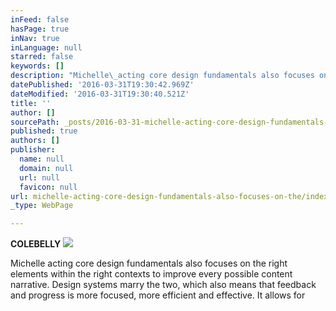 ```yaml
---
inFeed: false
hasPage: true
inNav: true
inLanguage: null
starred: false
keywords: []
description: "Michelle\_acting core design fundamentals also focuses on the right elements within the right contexts to improve every possible content narrative. Design systems marry the two, which also means that feedback and progress is more focused, more efficient and effective. It allows for"
datePublished: '2016-03-31T19:30:42.969Z'
dateModified: '2016-03-31T19:30:40.521Z'
title: ''
author: []
sourcePath: _posts/2016-03-31-michelle-acting-core-design-fundamentals-also-focuses-on-the.md
published: true
authors: []
publisher:
  name: null
  domain: null
  url: null
  favicon: null
url: michelle-acting-core-design-fundamentals-also-focuses-on-the/index.html
_type: WebPage

---
```

**COLEBELLY**
![](https://the-grid-user-content.s3-us-west-2.amazonaws.com/ac8c3e86-3f27-4e6e-a064-f146b9d4b59b.jpg)

Michelle acting core design fundamentals also focuses on the right elements within the right contexts to improve every possible content narrative. Design systems marry the two, which also means that feedback and progress is more focused, more efficient and effective. It allows for